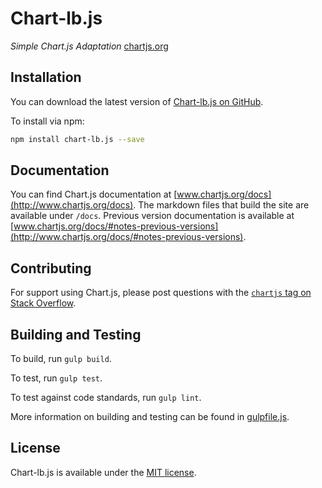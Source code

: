 # Chart-lb.js

*Simple Chart.js Adaptation* [chartjs.org](http://www.chartjs.org)

## Installation

You can download the latest version of [Chart-lb.js on GitHub](https://github.com/LordBairon/Chart.js.git/releases/latest).

To install via npm:

```bash
npm install chart-lb.js --save
```

## Documentation

You can find Chart.js documentation at [www.chartjs.org/docs](http://www.chartjs.org/docs). The markdown files that build the site are available under `/docs`. Previous version documentation is available at [www.chartjs.org/docs/#notes-previous-versions](http://www.chartjs.org/docs/#notes-previous-versions).

## Contributing

For support using Chart.js, please post questions with the [`chartjs` tag on Stack Overflow](http://stackoverflow.com/questions/tagged/chartjs).

## Building and Testing

To build, run `gulp build`.

To test, run `gulp test`.

To test against code standards, run `gulp lint`.

More information on building and testing can be found in [gulpfile.js](gulpfile.js).

## License

Chart-lb.js is available under the [MIT license](http://opensource.org/licenses/MIT).
